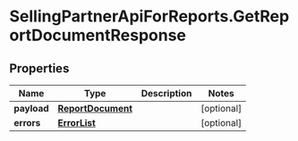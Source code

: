 # SellingPartnerApiForReports.GetReportDocumentResponse

## Properties
Name | Type | Description | Notes
------------ | ------------- | ------------- | -------------
**payload** | [**ReportDocument**](ReportDocument.md) |  | [optional] 
**errors** | [**ErrorList**](ErrorList.md) |  | [optional] 
